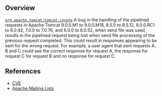 ## Overview
[`org.apache.tomcat:tomcat-coyote`](http://search.maven.org/#search%7Cga%7C1%7Ca%3A%22tomcat-coyote%22)
A bug in the handling of the pipelined requests in Apache Tomcat 9.0.0.M1 to 9.0.0.M18, 8.5.0 to 8.5.12, 8.0.0.RC1 to 8.0.42, 7.0.0 to 7.0.76, and 6.0.0 to 6.0.52, when send file was used, results in the pipelined request being lost when send file processing of the previous request completed. This could result in responses appearing to be sent for the wrong request. For example, a user agent that sent requests A, B and C could see the correct response for request A, the response for request C for request B and no response for request C.

## References
- [CVE](https://web.nvd.nist.gov/view/vuln/detail?vulnId=CVE-2017-5647)
- [Apache Mailing Lists](https://lists.apache.org/thread.html/5796678c5a773c6f3ff57c178ac247d85ceca0dee9190ba48171451a@%3Cusers.tomcat.apache.org%3E)
